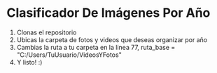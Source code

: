 # Clasificador De Imágenes Por Año
1. Clonas el repositorio
2. Ubicas la carpeta de fotos y videos que deseas organizar por año
3. Cambias la ruta a tu carpeta en la linea 77, ruta_base = "C:/Users/TuUsuario/VideosYFotos"
4. Y listo! :)